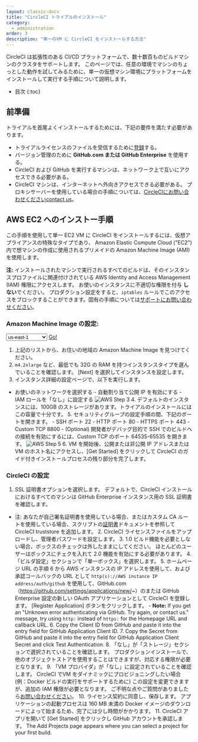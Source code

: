 ```yaml
---
layout: classic-docs
title: "CircleCI トライアルのインストール"
category:
  - administration
order: 3
description: "単一のVM に CircleCI をインストールする方法"
---
```

CircleCI は拡張性のある CI/CD プラットフォームで、数十数百ものビルドマシンのクラスタをサポートします。 このページでは、任意の環境でマシンのちょっとした動作を試してみるために、単一の仮想マシン環境にプラットフォームをインストールして実行する手順について説明します。

- 目次
{:toc}

## 前準備

トライアルを首尾よくインストールするためには、下記の要件を満たす必要があります。

- トライアルライセンスのファイルを受信するために[登録](https://circleci.com/enterprise-trial-install/)する。
- バージョン管理のために **GitHub.com または GitHub Enterprise** を使用する。
- CircleCI および GitHub を実行するマシンは、ネットワーク上で互いにアクセスできる必要がある。
- CircleCI マシンは、インターネットへ外向きアクセスできる必要がある。 プロキシサーバーを使用している場合の手順については、[CircleCIにお問い合わせくださいcontact us](https://support.circleci.com/hc/en-us/requests/new)。

## AWS EC2 へのインストー手順

この手順を使用して単一 EC2 VM に CircleCI をインストールするには、仮想アプライアンスの特殊なタイプであり、 Amazon Elastic Compute Cloud ("EC2") 内で想マシンの作成に使用されるプリメイドの Amazon Machine Image (AMI) を使用します。

**注:** インストールされたマシンで実行されるすべてのビルドは、そのインスタンスプロファイルに関連付けされている AWS Identity and Access Management (IAM) 権限にアクセスします。 お使いのインスタンスに不適切な権限を付与 **しない**でください。 プロダクション設定をすると、`iptables` ルールでこのアクセスをブロックすることができます。固有の手順については[サポートにお問い合わせください](https://support.circleci.com/hc/en-us)。

### Amazon Machine Image の設定:

<script>
  var amiIds = {
  "ap-northeast-1": "ami-32e6d455",
  "ap-northeast-2": "ami-2cef3242",
  "ap-southeast-1": "ami-7f22a71c",
  "ap-southeast-2": "ami-21111b42",
  "eu-central-1": "ami-7a2ef015",
  "eu-west-1": "ami-ac1a14ca",
  "sa-east-1": "ami-70026d1c",
  "us-east-1": "ami-cb6f1add",
  "us-east-2": "ami-57c7e032",
  "us-west-1": "ami-059b818564104e5c6",
  "us-west-2": "ami-c24a2fa2"
  };

  var amiUpdateSelect = function() {
    var s = document.getElementById("ami-select");
    var region = s.options[s.selectedIndex].value;
    document.getElementById("ami-go").href = "https://console.aws.amazon.com/ec2/v2/home?region=" + region + "#LaunchInstanceWizard:ami=" + amiIds[region];
  };
  </script>

<select id="ami-select" onchange="amiUpdateSelect()"> <option value="ap-northeast-1">ap-northeast-1</option> <option value="ap-northeast-2">ap-northeast-2</option> <option value="ap-southeast-1">ap-southeast-1</option> <option value="ap-southeast-2">ap-southeast-2</option> <option value="eu-central-1">eu-central-1</option> <option value="eu-west-1">eu-west-1</option> <option value="sa-east-1">sa-east-1</option> <option value="us-east-1" selected="selected">us-east-1</option> <option value="us-east-2">us-east-2</option> <option value="us-west-1">us-west-1</option> <option value="us-west-2">us-west-2</option> </select> <a id="ami-go" href="" class="btn btn-success" data-analytics-action="{{ site.analytics.events.go_button_clicked }}" target="_blank">Go!</a>
<script>amiUpdateSelect();</script>

1. 上記のリストから、お住いの地域の Amazon Machine Image を見つけてください。 
2. `m4.2xlarge` など、最低でも 32G の RAM を持つインスタンスタイプを選んでいることを確認します。 [Next] を選択してインスタンスを設定します。
3. インスタンス詳細の設定ページで、以下を実行します。 

- お使いのネットワークを選択する - 自動割り当て公開 IP を有効にする - IAM ロールを「なし」に設定する ![AWS Step 3]({{site.baseurl}}/assets/img/docs/single-box-step3.png) 4. デフォルトのインスタンスには、100GB のストレージがあります。トライアルのインストールにはこの容量で十分です。 5. セキュリティグループの設定手順の間、下記のポートを開きます。 - SSH ポート 22 - HTTP ポート 80 - HTTPS ポート 443 - Custom TCP 8800 - (Optional) 開発者がデバッグ目的で SSH でのビルドへの接続を有効にするには、Custom TCP のポート 64535-65535 を開きます。 ![AWS Step 5]({{site.baseurl}}/assets/img/docs/single-box-step5.png) 6. VM を開始後、公開または非公開 IP アドレスまたは VM のホスト名にアクセスし、[Get Started] をクリックして CircleCI のガイド付きインストールプロセスの残り部分を完了します。

### CircleCI の設定

1. SSL 証明書オプションを選択します。 デフォルトで、CircleCI インストールにおけるすべてのマシンは GitHub Enterprise インスタンス用の SSL 証明書を確認します。 

- 注: あなたが自己署名証明書を使用している場合、またはカスタム CA ルートを使用している場合、スクリプトの[証明書]({{site.baseurl}}/2.0/certificates/)ドキュメントを参照して CircleCI truststore を追加します。 2. CircleCI ライセンスファイルをアップロードし、管理者パスワードを設定します。 3. 1.0 ビルド機能を必要としない場合、ボックスのチェックは外したままにしてください。 ほとんどのユーザーはボックスにチェクを入れて 2.0 機能を有効にする必要があります。 4. 「ビルダ設定」セクションで「単一ボックス」を選択します。 5. ホームページ URL の手順 6 から AWS インスタンスの IP アドレスを使用して、および承認コールバックの URL として `http(s)://AWS instance IP address/auth/github` を使用して、GitHub.com （<https://github.com/settings/applications/new/>~）のまたは GitHub Enterprise 設定の新しい OAuth アプリケーションとして CircleCI を登録します。 [Register Application] ボタンをクリックします。 - **Note:** If you get an "Unknown error authenticating via GitHub. Try again, or contact us." message, try using `http:` instead of `https:` for the Homepage URL and callback URL. 6. Copy the Client ID from GitHub and paste it into the entry field for GitHub Application Client ID. 7. Copy the Secret from GitHub and paste it into the entry field for GitHub Application Client Secret and click Test Authentication. 8. 「なし」が「ストレージ」セクションで選択されていることを確認します。 プロダクションインストールで、他のオブジェクトストアを使用することはできますが、対応する権限が必要となります。 9. 「VM プロバイダ」が「なし」に設定されていることを確認します。 CircleCI でVM をダイナミックにプロビジョニングしたい場合 (例：Docker ビルドの実行をサポートするために) この設定を変更できますが、追加の IAM 権限が必要となります。 ご不明な点やご質問がありましたら[お問い合わせください](https://support.circleci.com/hc/en-us)。 10. ライセンス契約に同意し、保存します。 アプリケーションの起動プロセスは 160 MB 未満の Docker イメージのダウンロードによって始まるため、完了には少し時間がかかります。 11. CircleCI アプリを開いて [Get Started] をクリックし GitHub アカウントを承認します。 The Add Projects page appears where you can select a project for your first build.

<!---
## Installation in a Data Center

1. Launch a VM with at least 8GB of RAM, 100GB of disk space on the root volume, and a version of Linux that supports Docker, for example Ubuntu Trusty 14.04. 

2. Open ports 22 and 8800 to administrators, open ports 80 and 443 to all users, and optionally open ports 64535-65535 to developers to SSH into builds.

3. Install Replicated, the tool used to package and distribute CircleCI, by running the  `curl https://get.replicated.com/docker | sudo bash` command. **Note:** Docker must not use the device mapper storage driver. Check this by running `sudo docker info | grep "Storage Driver"`.)

4. Visit port 8800 on the machine in a web browser to complete the guided installation process.

5. Complete the process by choosing an SSL certificate option, uploading the license, setting the admin password and hostnames,  enabling GitHub OAuth registration, and defining protocol settings. The application start up process begins by downloading the ~160 MB docker image, so it may take some time to complete. 

6. Open the CircleCI app and click Get Started to authorize your GitHub account. The Add Projects page appears where you can select a project for your first build. 
-->